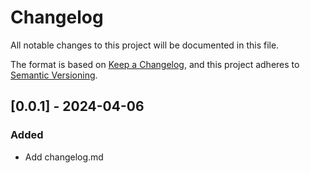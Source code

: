 # Changelog
All notable changes to this project will be documented in this file.

The format is based on [Keep a Changelog](https://keepachangelog.com/en/1.1.0/),
and this project adheres to [Semantic Versioning](https://semver.org/spec/v2.0.0.html).

## [0.0.1] - 2024-04-06
### Added
- Add changelog.md 


<!-- Tipos de mudanças -->
<!-- Added/Adicionado para novos recursos. -->
<!-- Changed/Modificado para alterações em recursos existentes. -->
<!-- Deprecated/Obsoleto para recursos que serão removidos nas próximas versões. -->
<!-- Removed/Removido para recursos removidos nesta versão. -->
<!-- Fixed/Corrigido para qualquer correção de bug. -->
<!-- Security/Segurança em caso de vulnerabilidades. -->